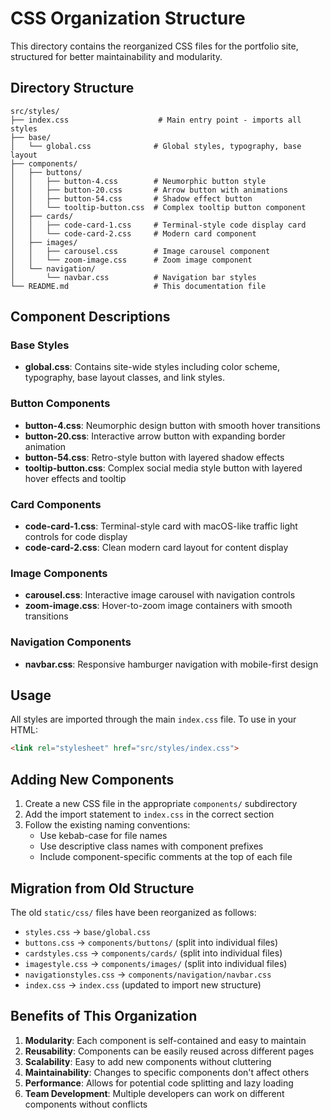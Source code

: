 # CSS Organization Structure

This directory contains the reorganized CSS files for the portfolio site, structured for better maintainability and modularity.

## Directory Structure

```
src/styles/
├── index.css                    # Main entry point - imports all styles
├── base/
│   └── global.css              # Global styles, typography, base layout
├── components/
│   ├── buttons/
│   │   ├── button-4.css        # Neumorphic button style
│   │   ├── button-20.css       # Arrow button with animations
│   │   ├── button-54.css       # Shadow effect button
│   │   └── tooltip-button.css  # Complex tooltip button component
│   ├── cards/
│   │   ├── code-card-1.css     # Terminal-style code display card
│   │   └── code-card-2.css     # Modern card component
│   ├── images/
│   │   ├── carousel.css        # Image carousel component
│   │   └── zoom-image.css      # Zoom image component
│   └── navigation/
│       └── navbar.css          # Navigation bar styles
└── README.md                   # This documentation file
```

## Component Descriptions

### Base Styles
- **global.css**: Contains site-wide styles including color scheme, typography, base layout classes, and link styles.

### Button Components
- **button-4.css**: Neumorphic design button with smooth hover transitions
- **button-20.css**: Interactive arrow button with expanding border animation
- **button-54.css**: Retro-style button with layered shadow effects
- **tooltip-button.css**: Complex social media style button with layered hover effects and tooltip

### Card Components
- **code-card-1.css**: Terminal-style card with macOS-like traffic light controls for code display
- **code-card-2.css**: Clean modern card layout for content display

### Image Components
- **carousel.css**: Interactive image carousel with navigation controls
- **zoom-image.css**: Hover-to-zoom image containers with smooth transitions

### Navigation Components
- **navbar.css**: Responsive hamburger navigation with mobile-first design

## Usage

All styles are imported through the main `index.css` file. To use in your HTML:

```html
<link rel="stylesheet" href="src/styles/index.css">
```

## Adding New Components

1. Create a new CSS file in the appropriate `components/` subdirectory
2. Add the import statement to `index.css` in the correct section
3. Follow the existing naming conventions:
   - Use kebab-case for file names
   - Use descriptive class names with component prefixes
   - Include component-specific comments at the top of each file

## Migration from Old Structure

The old `static/css/` files have been reorganized as follows:

- `styles.css` → `base/global.css`
- `buttons.css` → `components/buttons/` (split into individual files)
- `cardstyles.css` → `components/cards/` (split into individual files)
- `imagestyle.css` → `components/images/` (split into individual files)
- `navigationstyles.css` → `components/navigation/navbar.css`
- `index.css` → `index.css` (updated to import new structure)

## Benefits of This Organization

1. **Modularity**: Each component is self-contained and easy to maintain
2. **Reusability**: Components can be easily reused across different pages
3. **Scalability**: Easy to add new components without cluttering
4. **Maintainability**: Changes to specific components don't affect others
5. **Performance**: Allows for potential code splitting and lazy loading
6. **Team Development**: Multiple developers can work on different components without conflicts
